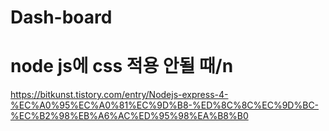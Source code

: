 # Dash-board

# node js에 css 적용 안될 때/n
https://bitkunst.tistory.com/entry/Nodejs-express-4-%EC%A0%95%EC%A0%81%EC%9D%B8-%ED%8C%8C%EC%9D%BC-%EC%B2%98%EB%A6%AC%ED%95%98%EA%B8%B0
